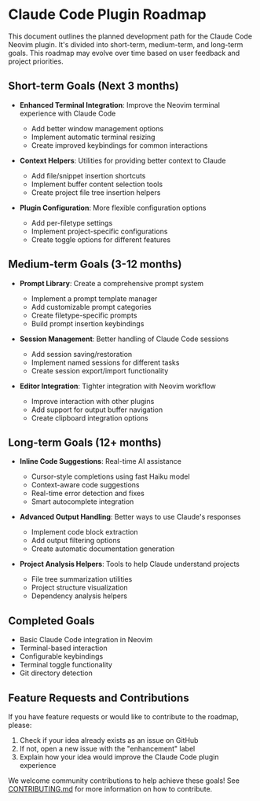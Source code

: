 # Claude Code Plugin Roadmap

This document outlines the planned development path for the Claude Code Neovim plugin. It's divided into short-term, medium-term, and long-term goals. This roadmap may evolve over time based on user feedback and project priorities.

## Short-term Goals (Next 3 months)

- **Enhanced Terminal Integration**: Improve the Neovim terminal experience with Claude Code
  - Add better window management options
  - Implement automatic terminal resizing
  - Create improved keybindings for common interactions

- **Context Helpers**: Utilities for providing better context to Claude
  - Add file/snippet insertion shortcuts
  - Implement buffer content selection tools
  - Create project file tree insertion helpers

- **Plugin Configuration**: More flexible configuration options
  - Add per-filetype settings
  - Implement project-specific configurations
  - Create toggle options for different features

## Medium-term Goals (3-12 months)

- **Prompt Library**: Create a comprehensive prompt system
  - Implement a prompt template manager
  - Add customizable prompt categories
  - Create filetype-specific prompts
  - Build prompt insertion keybindings

- **Session Management**: Better handling of Claude Code sessions
  - Add session saving/restoration
  - Implement named sessions for different tasks
  - Create session export/import functionality

- **Editor Integration**: Tighter integration with Neovim workflow
  - Improve interaction with other plugins
  - Add support for output buffer navigation
  - Create clipboard integration options

## Long-term Goals (12+ months)

- **Inline Code Suggestions**: Real-time AI assistance
  - Cursor-style completions using fast Haiku model
  - Context-aware code suggestions
  - Real-time error detection and fixes
  - Smart autocomplete integration

- **Advanced Output Handling**: Better ways to use Claude's responses
  - Implement code block extraction
  - Add output filtering options
  - Create automatic documentation generation

- **Project Analysis Helpers**: Tools to help Claude understand projects
  - File tree summarization utilities
  - Project structure visualization
  - Dependency analysis helpers

## Completed Goals

- Basic Claude Code integration in Neovim
- Terminal-based interaction
- Configurable keybindings
- Terminal toggle functionality
- Git directory detection

## Feature Requests and Contributions

If you have feature requests or would like to contribute to the roadmap, please:

1. Check if your idea already exists as an issue on GitHub
2. If not, open a new issue with the "enhancement" label
3. Explain how your idea would improve the Claude Code plugin experience

We welcome community contributions to help achieve these goals! See [CONTRIBUTING.md](CONTRIBUTING.md) for more information on how to contribute.
